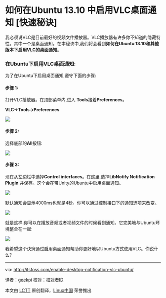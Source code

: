 如何在Ubuntu 13.10 中启用VLC桌面通知 [快速秘诀]
================================================================================
我必须说VLC是目前最好的视频文件播放器。VLC播放器有许多你不知道的隐藏特性。其中一个是桌面通知。在本秘诀中,我们将会看到**如何在Ubuntu 13.10和其他版本下启用VLC的桌面通知**。

### 在Ubuntu下启用VLC桌面通知: ###

为了在Ubuntu下启用桌面通知,遵守下面的步骤:

#### 步骤 1: ####

打开VLC播放器。在顶部菜单内,进入 **Tools**接着**Preferences**。

**VLC->Tools->Preferences**

![](http://itsfoss.com/wp-content/uploads/2014/02/VLC_Notification_Ubuntu.jpeg)

#### 步骤 2: ####

选择底部的**All**按钮:

![](http://itsfoss.com/wp-content/uploads/2014/02/VLC_Notification_Ubuntu_1.jpeg)

#### 步骤 3: ####

现在从左边栏中选择**Control interfaces**。在这里,选择**LibNotify Notification Plugin** 并保存。这个会在带Unity的Ubuntu中启用桌面通知。

![](http://itsfoss.com/wp-content/uploads/2014/02/VLC_Notification_Ubuntu_2.jpeg)

默认通知会显示4000ms也就是4秒。你可以通过控制接口下的通知选项来改变。

![](http://itsfoss.com/wp-content/uploads/2014/02/VLC_Notification_Ubuntu_3.jpeg)

就是这样.你可以在播放音频或者视频文件的时候看到通知。它完美地与Ubuntu环境整合在一起:

![](http://itsfoss.com/wp-content/uploads/2014/02/VLC_Notification_Ubuntu_4.jpeg)

我希望这个诀窍通过启用桌面通知帮助你更好地以Ubuntu方式使用VLC。你说什么?

--------------------------------------------------------------------------------

via: http://itsfoss.com/enable-desktop-notification-vlc-ubuntu/

译者：[geekpi](https://github.com/geekpi) 校对：[校对者ID](https://github.com/校对者ID)

本文由 [LCTT](https://github.com/LCTT/TranslateProject) 原创翻译，[Linux中国](http://linux.cn/) 荣誉推出
